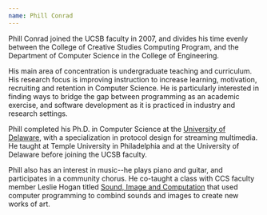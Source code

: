 ```yaml
---
name: Phill Conrad
---
```


Phill Conrad joined the UCSB faculty in 2007, and divides his time evenly between the College of Creative Studies Computing Program, and the Department of Computer Science in the College of Engineering.

His main area of concentration is undergraduate teaching and
curriculum.  His research focus is improving instruction to increase
learning, motivation, recruiting and retention in Computer Science.
He is particularly interested in finding ways to bridge the gap
between programming as an academic exercise, and software development
as it is practiced in industry and research settings.

Phill completed his Ph.D. in Computer Science at the [University of
Delaware], with a specialization in protocol design for streaming
multimedia.  He taught at Temple University in Philadelphia and at the
University of Delaware before joining the UCSB faculty.

Phill also has an interest in music--he plays piano and guitar, and participates in a community chorus.  He co-taught a class with CCS faculty member Leslie Hogan titled [Sound, Image and Computation] that used computer programming to combind sounds and images to create new works of art.


[University of Delaware]:https://www.cis.udel.edu
[Sound, Image and Computation]:https://ccs.ucsb.edu/courses/sound-image-and-computation